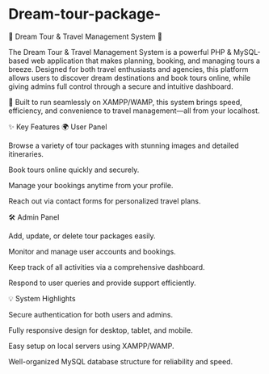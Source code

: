 # Dream-tour-package-
🌟 Dream Tour & Travel Management System 🌟

The Dream Tour & Travel Management System is a powerful PHP & MySQL-based web application that makes planning, booking, and managing tours a breeze. Designed for both travel enthusiasts and agencies, this platform allows users to discover dream destinations and book tours online, while giving admins full control through a secure and intuitive dashboard.

🚀 Built to run seamlessly on XAMPP/WAMP, this system brings speed, efficiency, and convenience to travel management—all from your localhost.

✨ Key Features
🌍 User Panel

Browse a variety of tour packages with stunning images and detailed itineraries.

Book tours online quickly and securely.

Manage your bookings anytime from your profile.

Reach out via contact forms for personalized travel plans.

🛠️ Admin Panel

Add, update, or delete tour packages easily.

Monitor and manage user accounts and bookings.

Keep track of all activities via a comprehensive dashboard.

Respond to user queries and provide support efficiently.

💡 System Highlights

Secure authentication for both users and admins.

Fully responsive design for desktop, tablet, and mobile.

Easy setup on local servers using XAMPP/WAMP.

Well-organized MySQL database structure for reliability and speed.
